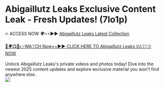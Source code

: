 # Abigaillutz Leaks Exclusive Content Leak - Fresh Updates! (7lo1p)

🔥 ACCESS NOW 🌍==►► <a href="https://tinyurl.com/kvy9nzfs" rel="nofollow">Abigaillutz Leaks Latest Collection</a>
<br><br>
[🔴🌍📺📱👉WA𝚃CH Now==►► CLICK HERE TO Abigaillutz Leaks 𝚆𝙰𝚃𝙲𝙷 NOW](https://tinyurl.com/kvy9nzfs)
<br><br>
Unlock Abigaillutz Leaks's private videos and photos today! Dive into the newest 2025 content updates and explore exclusive material you won’t find anywhere else.
<br>
<a href="https://tinyurl.com/kvy9nzfs" rel="nofollow" data-target="animated-image.originalLink"><img src="https://camo.githubusercontent.com/8a4f000d20f83aca3bf7ec5f350d767afa0574a8a352519fd8cfa583a6f93a33/68747470733a2f2f692e696d6775722e636f6d2f644a486b345a712e676966" data-canonical-src="https://i.imgur.com/dJHk4Zq.gif" style="max-width: 100%; display: inline-block;" data-target="animated-image.originalImage"></a>
<br>
